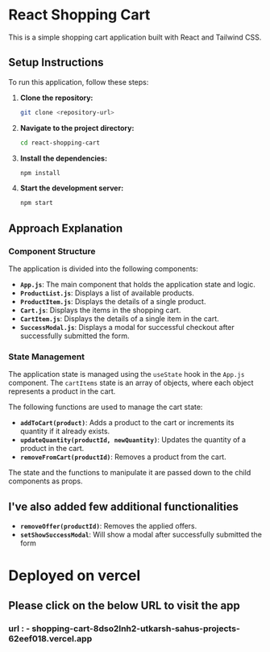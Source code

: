 # React Shopping Cart

This is a simple shopping cart application built with React and Tailwind CSS.

## Setup Instructions

To run this application, follow these steps:

1.  **Clone the repository:**
    ```bash
    git clone <repository-url>
    ```
2.  **Navigate to the project directory:**
    ```bash
    cd react-shopping-cart
    ```
3.  **Install the dependencies:**
    ```bash
    npm install
    ```
4.  **Start the development server:**
    ```bash
    npm start
    ```

## Approach Explanation

### Component Structure

The application is divided into the following components:

-   **`App.js`**: The main component that holds the application state and logic.
-   **`ProductList.js`**: Displays a list of available products.
-   **`ProductItem.js`**: Displays the details of a single product.
-   **`Cart.js`**: Displays the items in the shopping cart.
-   **`CartItem.js`**: Displays the details of a single item in the cart.
-   **`SuccessModal.js`**: Displays a modal for successful checkout after successfully submitted the form. 

### State Management

The application state is managed using the `useState` hook in the `App.js` component. The `cartItems` state is an array of objects, where each object represents a product in the cart.

The following functions are used to manage the cart state:

-   **`addToCart(product)`**: Adds a product to the cart or increments its quantity if it already exists.
-   **`updateQuantity(productId, newQuantity)`**: Updates the quantity of a product in the cart.
-   **`removeFromCart(productId)`**: Removes a product from the cart.

The state and the functions to manipulate it are passed down to the child components as props.

## I've also added few additional functionalities

-   **`removeOffer(productId)`**: Removes the applied offers.
-   **`setShowSuccessModal`**: Will show a modal after successfully submitted the form

# Deployed on vercel
## Please click on the below URL to visit the app
### url : - shopping-cart-8dso2lnh2-utkarsh-sahus-projects-62eef018.vercel.app
